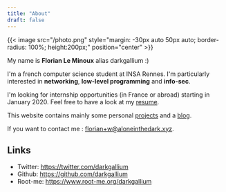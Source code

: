 ```yaml
---
title: "About"
draft: false
---
```


{{< image src="/photo.png" style="margin: -30px auto 50px auto; border-radius: 100%; height:200px;" position="center" >}}

My name is **Florian Le Minoux** alias darkgallium :)

I'm a french computer science student at INSA Rennes. I'm particularly interested in **networking**, **low-level programming** and **info-sec**.

I'm looking for internship opportunities (in France or abroad) starting in January 2020. Feel free to have a look at my [resume](/cv.pdf).

This website contains mainly some personal [projects](/projects) and a [blog](/posts/).

If you want to contact me : florian+w@aloneinthedark.xyz.

## Links

* Twitter: https://twitter.com/darkgallium
* Github: https://github.com/darkgallium
* Root-me: https://www.root-me.org/darkgallium

